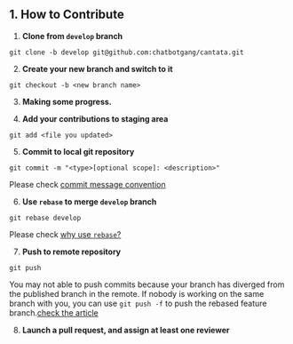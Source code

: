 
## 1. How to Contribute

1. <b>Clone from `develop` branch</b>
```shell
git clone -b develop git@github.com:chatbotgang/cantata.git
```

2. <b>Create your new branch and switch to it</b>
```shell
git checkout -b <new branch name>
```

3. <b>Making some progress.</b>

4. <b>Add your contributions to staging area</b>
```shell
git add <file you updated>
```

5. <b>Commit to local git repository</b>
```shell
git commit -m "<type>[optional scope]: <description>"
```
Please check [commit message convention](https://www.conventionalcommits.org/en/v1.0.0/)

6. <b>Use `rebase` to merge `develop` branch</b>
```shell
git rebase develop
```
Please check [why use `rebase`?](https://www.conventionalcommits.org/en/v1.0.0/)

7. <b>Push to remote repository</b>
```shell
git push
```
You may not able to push commits because your branch has diverged from the published branch in the remote. If nobody is working on the same branch with you, you can use `git push -f` to push the rebased feature branch.[check the article](https://gitbook.tw/chapters/github/using-force-push)

8. <b>Launch a pull request, and assign at least one reviewer</b>
